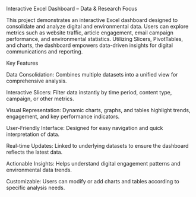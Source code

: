 Interactive Excel Dashboard – Data & Research Focus

This project demonstrates an interactive Excel dashboard designed to consolidate and analyze digital and environmental data. Users can explore metrics such as website traffic, article engagement, email campaign performance, and environmental statistics. Utilizing Slicers, PivotTables, and charts, the dashboard empowers data-driven insights for digital communications and reporting.

Key Features

Data Consolidation: Combines multiple datasets into a unified view for comprehensive analysis.

Interactive Slicers: Filter data instantly by time period, content type, campaign, or other metrics.

Visual Representation: Dynamic charts, graphs, and tables highlight trends, engagement, and key performance indicators.

User-Friendly Interface: Designed for easy navigation and quick interpretation of data.

Real-time Updates: Linked to underlying datasets to ensure the dashboard reflects the latest data.

Actionable Insights: Helps understand digital engagement patterns and environmental data trends.

Customizable: Users can modify or add charts and tables according to specific analysis needs.
